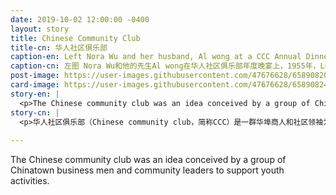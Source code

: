 ```yaml
---
date: 2019-10-02 12:00:00 -0400
layout: story
title: Chinese Community Club
title-cn: 华人社区俱乐部
caption-en: Left Nora Wu and her husband, Al wong at a CCC Annual Dinner, 1955, Courtesy of Lung Chin; Right CCC sponsored basketball team jacket, ca. 1960, Courtesy of Tim Tsang, Museum of Chinese in America (MOCA) Collection
caption-cn: 左图 Nora Wu和他的先生Al wong在华人社区俱乐部年度晚宴上，1955年，Lung Chin捐赠；右图 由华人社区俱乐部支持的篮球队夹克衫，大约1960年，Tim Tsang捐赠，美国华人博物馆（MOCA）馆藏
post-image: https://user-images.githubusercontent.com/47676628/65890820-885b3880-e371-11e9-81c2-80fca626f06f.jpg
card-image: https://user-images.githubusercontent.com/47676628/65890824-8d1fec80-e371-11e9-9639-7539efa220c1.jpg
story-en: |
  <p>The Chinese community club was an idea conceived by a group of Chinatown business men and community leaders to support youth activities.  The group was officially started in May of 1945 with one of the main goals being to raise $300,000 in five years in order to erect a community and recreation center in Chinatown.  The club’s membership and sponsored activities were limited to males only; it is unclear whether this policy changed as the organization evolved.  The club went on to sponsor many of the teams that were active through the Church of All Nations.  They began sponsors of the “Chinatown Midgets” basketball team after they famously won the Police Athletic League championship midget basketball tournament in 1945 after a 25 game winning streak.</p>
story-cn: |
  <p>华人社区俱乐部（Chinese community club，简称CCC）是一群华埠商人和社区领袖为支持青年活动而构想出来的。该组织于1945年5月正式成立，其主要目标之一是在五年内筹集30万美元，在唐人街建立一个社区和娱乐中心。该俱乐部的会员以及所赞助的活动仅限男性参加；目前尚不清楚这一政策是否有随着组织的发展而变化。该组织后来赞助了许多活跃在万国教会的球队。在唐人街矮人队经历25连胜而赢得1945年纽约警署体育联盟矮人篮球冠军赛而声名大涨后，华人社区俱乐部（CCC）开始了对他们的资助。</p>
  
---
```

The Chinese community club was an idea conceived by a group of Chinatown business men and community leaders to support youth activities.
